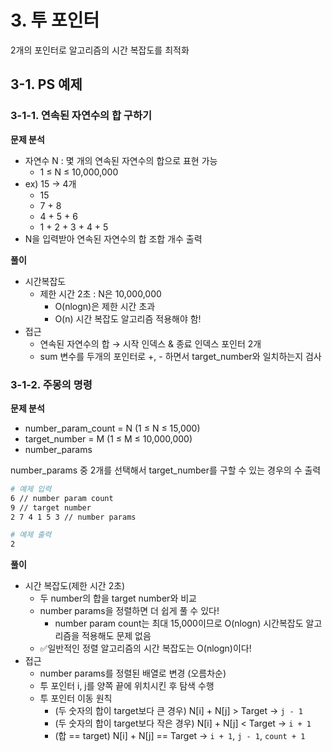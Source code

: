 # 3. 투 포인터

2개의 포인터로 알고리즘의 시간 복잡도를 최적화

## 3-1. PS 예제

### 3-1-1. 연속된 자연수의 합 구하기

**문제 분석**

- 자연수 N : 몇 개의 연속된 자연수의 합으로 표현 가능
   - 1 ≤ N ≤ 10,000,000
- ex) 15 → 4개
   - 15
   - 7 + 8
   - 4 + 5 + 6
   - 1 + 2 + 3 + 4 + 5
- N을 입력받아 연속된 자연수의 합 조합 개수 출력

**풀이**

- 시간복잡도
   - 제한 시간 2초 : N은 10,000,000
      - O(nlogn)은 제한 시간 초과
      - O(n) 시간 복잡도 알고리즘 적용해야 함!
- 접근
   - 연속된 자연수의 합 → 시작 인덱스 & 종료 인덱스 포인터 2개
   - sum 변수를 두개의 포인터로 +, - 하면서 target_number와 일치하는지 검사

### 3-1-2. 주몽의 명령

**문제 분석**

- number_param_count = N (1 ≤ N ≤ 15,000)
- target_number = M (1 ≤ M ≤ 10,000,000)
- number_params

number_params 중 2개를 선택해서 target_number를 구할 수 있는 경우의 수 출력

```bash
# 예제 입력
6 // number param count
9 // target number
2 7 4 1 5 3 // number params

# 예제 출력
2
```

**풀이**

- 시간 복잡도(제한 시간 2초)
   - 두 number의 합을 target number와 비교
   - number params을 정렬하면 더 쉽게 풀 수 있다!
      - number param count는 최대 15,000이므로 O(nlogn) 시간복잡도 알고리즘을 적용해도 문제 없음
   - ✅일반적인 정렬 알고리즘의 시간 복잡도는 O(nlogn)이다!
- 접근
   - number params를 정렬된 배열로 변경 (오름차순)
   - 투 포인터 i, j를 양쪽 끝에 위치시킨 후 탐색 수행
   - 투 포인터 이동 원칙
      - (두 숫자의 합이 target보다 큰 경우) N[i] + N[j] > Target → `j - 1`
      - (두 숫자의 합이 target보다 작은 경우) N[i] + N[j] < Target → `i + 1`
      - (합 == target) N[i] + N[j] == Target → `i + 1`, `j - 1`, `count + 1`